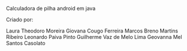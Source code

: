 Calculadora de pilha android em java

Criado por:

Laura Theodoro Moreira
Giovana Cougo Ferreira
Marcos Breno Martins Ribeiro
Leonardo Paiva Pinto
Guilherme Vaz de Melo Lima
Geovanna Mel Santos Casolato
